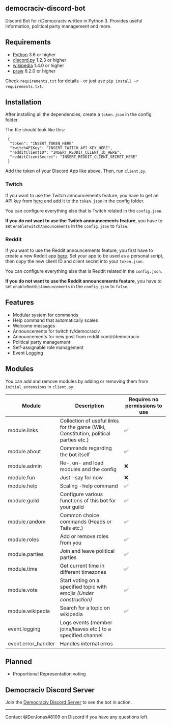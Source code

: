 ## democraciv-discord-bot
Discord Bot for r/Democraciv written in Python 3. Provides useful information, political party management and more. 

## Requirements

* [Python](https://www.python.org/downloads//) 3.6 or higher
* [discord.py](https://github.com/Rapptz/discord.py) 1.2.3 or higher
* [wikipedia](https://pypi.org/project/wikipedia/) 1.4.0 or higher
* [praw](https://github.com/praw-dev/praw) 6.2.0 or higher
 
Check `requirements.txt` for details - or just use `pip install -r requirements.txt`.

## Installation
After installing all the dependencies, create a `token.json` in the config folder.

The file should look like this:
```
 {
  "token": "INSERT_TOKEN_HERE"
  "twitchAPIKey": "INSERT_TWITCH_API_KEY_HERE",
  "redditClientID": "INSERT_REDDIT_CLIENT_ID_HERE",
  "redditClientSecret": "INSERT_REDDIT_CLIENT_SECRET_HERE"
 }
```
Add the token of your Discord App like above. Then, run `client.py`.

### Twitch 

If you want to use the Twitch announcements feature, you have to get an API key from [here](https://dev.twitch.tv/console/apps)
and add it to the `token.json` in the config folder.

You can configure everything else that is Twitch related in the `config.json`.

**If you do not want to use the Twitch announcements feature**, you have to set `enableTwitchAnnouncements` in the
`config.json` to `false`.

### Reddit 

If you want to use the Reddit announcements feature, you first have to create a new Reddit app [here](https://www.reddit.com/prefs/apps). 
Set your app to be used as a personal script, then copy the new client ID and client secret into your `token.json`.

You can configure everything else that is Reddit related in the `config.json`.

**If you do not want to use the Reddit announcements feature**, you have to set `enableRedditAnnouncements` in the
`config.json` to `false`.


## Features
* Modular system for commands
* Help command that automatically scales
* Welcome messages
* Announcements for twitch.tv/democraciv
* Announcements for new post from reddit.com/r/democraciv
* Political party management
* Self-assignable role management
* Event Logging 

## Modules
You can add and remove modules by adding or removing them from `initial_extensions` in `client.py`.

Module | Description | Requires no permissions to use
------------ | ------------- | -------------
module.links | Collection of useful links for the game (Wiki, Constitution, political parties etc.) | ✅
module.about | Commands regarding the bot itself | ✅
module.admin | Re-, un- and load modules and the config | ❌
module.fun | Just -say for now | ❌
module.help | Scaling -help command | ✅
module.guild | Configure various functions of this bot for your guild | ✅
module.random | Common choice commands (Heads or Tails etc.) | ✅
module.roles | Add or remove roles from you | ✅
module.parties | Join and leave political parties | ✅
module.time | Get current time in different timezones | ✅
module.vote | Start voting on a specified topic with emojis *(Under construction)* | ✅
module.wikipedia | Search for a topic on wikipedia | ✅
event.logging | Logs events (member joins/leaves etc.) to a specified channel | 
event.error_handler | Handles internal erros | 

## Planned
* Proportional Representation voting

## Democraciv Discord Server
Join the [Democraciv Discord Server](https://discord.gg/AK7dYMG) to see the bot in action.

---

Contact @DerJonas#8109 on Discord if you have any questions left.
